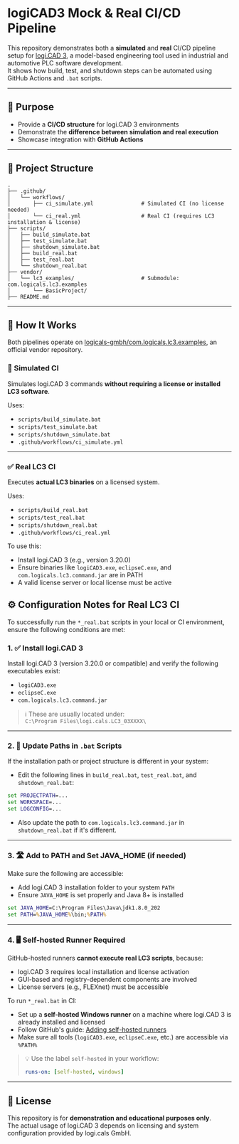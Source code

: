 # logiCAD3 Mock & Real CI/CD Pipeline

This repository demonstrates both a **simulated** and **real** CI/CD pipeline setup for [logi.CAD 3](https://www.logicals.com/en/products/logi-cad-3/),
a model-based engineering tool used in industrial and automotive PLC software development.  
It shows how build, test, and shutdown steps can be automated using GitHub Actions and `.bat` scripts.

---

## 🎯 Purpose

- Provide a **CI/CD structure** for logi.CAD 3 environments
- Demonstrate the **difference between simulation and real execution**
- Showcase integration with **GitHub Actions**

---

## 📁 Project Structure

```
.
├── .github/
│   └── workflows/
│       ├── ci_simulate.yml               # Simulated CI (no license needed)
│       └── ci_real.yml                   # Real CI (requires LC3 installation & license)
├── scripts/
│   ├── build_simulate.bat
│   ├── test_simulate.bat
│   ├── shutdown_simulate.bat
│   ├── build_real.bat
│   ├── test_real.bat
│   └── shutdown_real.bat
├── vendor/
│   └── lc3_examples/                     # Submodule: com.logicals.lc3.examples
│       └── BasicProject/
├── README.md

```

---

## 🚀 How It Works

Both pipelines operate on [logicals-gmbh/com.logicals.lc3.examples](https://github.com/logicals-gmbh/com.logicals.lc3.examples), an official vendor repository.

### 🧪 Simulated CI

Simulates logi.CAD 3 commands **without requiring a license or installed LC3 software**.

Uses:
- `scripts/build_simulate.bat`
- `scripts/test_simulate.bat`
- `scripts/shutdown_simulate.bat`
- `.github/workflows/ci_simulate.yml`


---

### ✅ Real LC3 CI

Executes **actual LC3 binaries** on a licensed system.

Uses:
- `scripts/build_real.bat`
- `scripts/test_real.bat`
- `scripts/shutdown_real.bat`
- `.github/workflows/ci_real.yml`

To use this:
- Install logi.CAD 3 (e.g., version 3.20.0)
- Ensure binaries like `logiCAD3.exe`, `eclipseC.exe`, and `com.logicals.lc3.command.jar` are in PATH
- A valid license server or local license must be active

## ⚙️ Configuration Notes for Real LC3 CI

To successfully run the `*_real.bat` scripts in your local or CI environment, ensure the following conditions are met:

### 1. ✅ Install logi.CAD 3

Install logi.CAD 3 (version 3.20.0 or compatible) and verify the following executables exist:

- `logiCAD3.exe`
- `eclipseC.exe`
- `com.logicals.lc3.command.jar`

> ℹ️ These are usually located under:  
> `C:\Program Files\logi.cals.LC3_03XXXX\`

---

### 2. 🔧 Update Paths in `.bat` Scripts

If the installation path or project structure is different in your system:

- Edit the following lines in `build_real.bat`, `test_real.bat`, and `shutdown_real.bat`:

```bat
set PROJECTPATH=...
set WORKSPACE=...
set LOGCONFIG=...
```

- Also update the path to `com.logicals.lc3.command.jar` in `shutdown_real.bat` if it's different.

---

### 3. 🛣 Add to PATH and Set JAVA_HOME (if needed)

Make sure the following are accessible:

- Add logi.CAD 3 installation folder to your system `PATH`
- Ensure `JAVA_HOME` is set properly and Java 8+ is installed

```bat
set JAVA_HOME=C:\Program Files\Java\jdk1.8.0_202
set PATH=%JAVA_HOME%\bin;%PATH%
```

---
### 4. 🖥 Self-hosted Runner Required

GitHub-hosted runners **cannot execute real LC3 scripts**, because:

- logi.CAD 3 requires local installation and license activation  
- GUI-based and registry-dependent components are involved  
- License servers (e.g., FLEXnet) must be accessible

To run `*_real.bat` in CI:

- Set up a **self-hosted Windows runner** on a machine where logi.CAD 3 is already installed and licensed
- Follow GitHub's guide: [Adding self-hosted runners](https://docs.github.com/en/actions/hosting-your-own-runners/adding-self-hosted-runners)
- Make sure all tools (`logiCAD3.exe`, `eclipseC.exe`, etc.) are accessible via `%PATH%`

> 💡 Use the label `self-hosted` in your workflow:
> 
> ```yaml
> runs-on: [self-hosted, windows]
> ```
---

## 📜 License

This repository is for **demonstration and educational purposes only**.  
The actual usage of logi.CAD 3 depends on licensing and system configuration provided by logi.cals GmbH.

